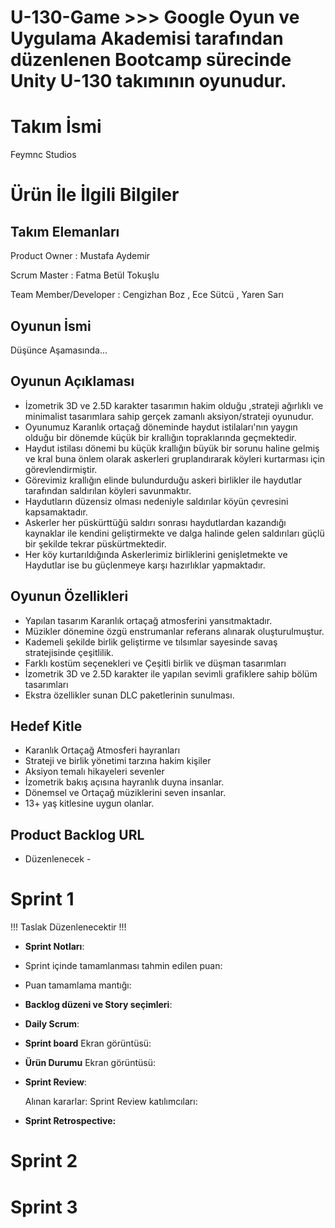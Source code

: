 # U-130-Game >>> Google Oyun ve Uygulama Akademisi tarafından düzenlenen Bootcamp sürecinde Unity U-130 takımının oyunudur. 

# **Takım İsmi**

Feymnc Studios


# Ürün İle İlgili Bilgiler

## Takım Elemanları

 Product Owner : Mustafa Aydemir

 Scrum Master : Fatma Betül Tokuşlu

 Team Member/Developer : Cengizhan Boz , Ece Sütcü , Yaren Sarı

## Oyunun İsmi

Düşünce Aşamasında...

## Oyunun Açıklaması

- İzometrik 3D ve 2.5D karakter tasarımın hakim olduğu ,strateji ağırlıklı ve minimalist tasarımlara sahip gerçek zamanlı aksiyon/strateji oyunudur.
- Oyunumuz Karanlık ortaçağ döneminde haydut istilaları'nın yaygın olduğu bir dönemde küçük bir krallığın topraklarında geçmektedir.
- Haydut istilası dönemi bu küçük krallığın büyük bir sorunu haline gelmiş ve kral buna önlem olarak askerleri gruplandırarak köyleri kurtarması için görevlendirmiştir. 
- Görevimiz krallığın elinde bulundurduğu askeri birlikler ile haydutlar tarafından saldırılan köyleri savunmaktır. 
- Haydutların düzensiz olması nedeniyle saldırılar köyün çevresini kapsamaktadır.
- Askerler her püskürttüğü saldırı sonrası haydutlardan kazandığı kaynaklar ile kendini geliştirmekte ve dalga halinde gelen saldırıları güçlü bir şekilde tekrar püskürtmektedir.
- Her köy kurtarıldığında Askerlerimiz birliklerini genişletmekte ve Haydutlar ise bu güçlenmeye karşı hazırlıklar yapmaktadır. 

## Oyunun Özellikleri

- Yapılan tasarım Karanlık ortaçağ atmosferini yansıtmaktadır.
- Müzikler dönemine özgü enstrumanlar referans alınarak oluşturulmuştur.
- Kademeli şekilde birlik geliştirme ve tılsımlar sayesinde savaş stratejisinde çeşitlilik.
- Farklı kostüm seçenekleri ve Çeşitli birlik ve düşman tasarımları
- İzometrik 3D ve 2.5D karakter ile yapılan sevimli grafiklere sahip bölüm tasarımları
- Ekstra özellikler sunan DLC paketlerinin sunulması.

## Hedef Kitle

- Karanlık Ortaçağ Atmosferi hayranları
- Strateji ve birlik yönetimi tarzına hakim kişiler
- Aksiyon temalı hikayeleri sevenler
- İzometrik bakış açısına hayranlık duyna insanlar.
- Dönemsel ve Ortaçağ müziklerini seven insanlar.
- 13+ yaş kitlesine uygun olanlar.


## Product Backlog URL

- Düzenlenecek -

# Sprint 1

!!! Taslak Düzenlenecektir !!!

+ **Sprint Notları**:

+ Sprint içinde tamamlanması tahmin edilen puan:
+ Puan tamamlama mantığı:

+ **Backlog düzeni ve Story seçimleri**:
+ **Daily Scrum**:


+ **Sprint board**
  Ekran görüntüsü:

+ **Ürün Durumu** 
  Ekran görüntüsü:

  
+ **Sprint Review**: 

  Alınan kararlar: 
  Sprint Review katılımcıları:

+ **Sprint Retrospective:**

# Sprint 2
# Sprint 3


